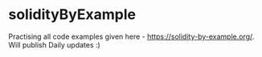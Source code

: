 # solidityByExample

Practising all code examples given here - https://solidity-by-example.org/. Will publish Daily updates :)



